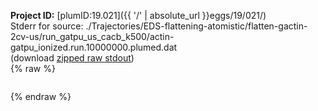 **Project ID:** [plumID:19.021]({{ '/' | absolute_url }}eggs/19/021/)  
Stderr for source:  ./Trajectories/EDS-flattening-atomistic/flatten-gactin-2cv-us/run_gatpu_us_cacb_k500/actin-gatpu_ionized.run.10000000.plumed.dat   
(download [zipped raw stdout](actin-gatpu_ionized.run.10000000.plumed.dat.plumed_master.stdout.txt.zip))  
{% raw %}
<pre>
</pre>
{% endraw %}
